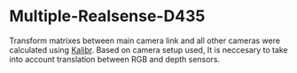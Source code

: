 # Multiple-Realsense-D435

Transform matrixes between main camera link and all other cameras were calculated using [Kalibr](https://github.com/ethz-asl/kalibr/wiki/multiple-camera-calibration). Based on camera setup used, It is neccesary to take into account translation between RGB and depth sensors.
